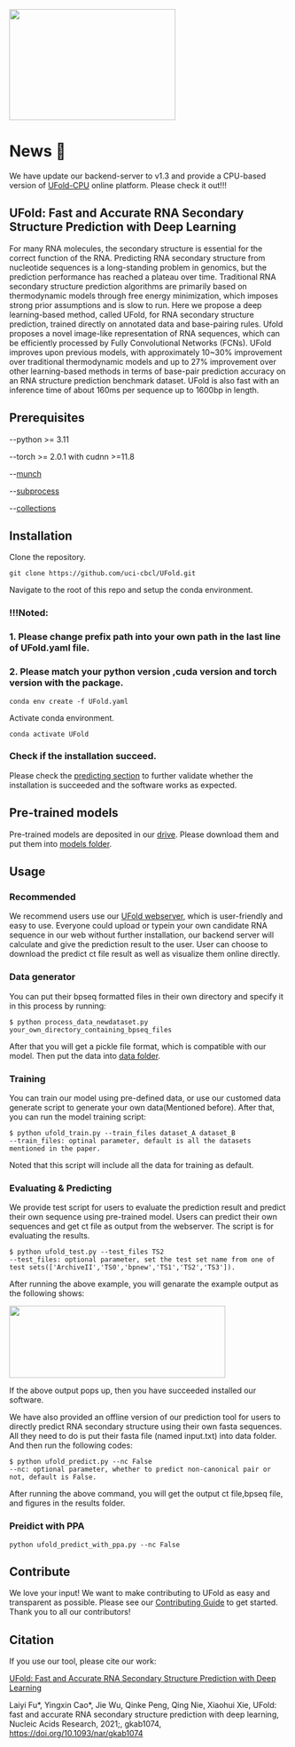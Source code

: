 <img src='https://github.com/uci-cbcl/UFold/blob/main/ufold/UFold_logonew1.png' width=300 height=200>

# News 🌟

We have update our backend-server to v1.3 and provide a CPU-based version of [UFold-CPU](http://146.56.237.198:3838/UFold/) online platform. Please check it out!!!


## UFold: Fast and Accurate RNA Secondary Structure Prediction with Deep Learning

For many RNA molecules, the secondary structure is essential for the correct function of the RNA. Predicting RNA secondary structure from nucleotide sequences is a long-standing problem in genomics, but the prediction performance has reached a plateau over time. Traditional RNA secondary structure prediction algorithms are primarily based on thermodynamic models through free energy minimization, which imposes strong prior assumptions and is slow to run. Here we propose a deep learning-based method, called UFold, for RNA secondary structure prediction, trained directly on annotated data and base-pairing rules. Ufold proposes a novel image-like representation of RNA sequences, which can be efficiently processed by Fully Convolutional Networks (FCNs). UFold improves upon previous models, with approximately 10~30% improvement over traditional thermodynamic models and up to 27% improvement over other learning-based methods in terms of base-pair prediction accuracy on an RNA structure prediction benchmark dataset. UFold is also fast with an inference time of about 160ms per sequence up to 1600bp in length.

## Prerequisites
--python >= 3.11

--torch >= 2.0.1 with cudnn >=11.8

--[munch](https://pypi.org/project/munch/4.0.0/)

--[subprocess](https://docs.python.org/3/library/subprocess.html)

--[collections](https://docs.python.org/2.7/library/collections.html#)

## Installation 
Clone the repository.

```
git clone https://github.com/uci-cbcl/UFold.git
```

Navigate to the root of this repo and setup the conda environment.

### !!!Noted: 

### 1. Please change prefix path into your own path in the last line of UFold.yaml file.

### 2. Please match your python version ,cuda version and torch version with the package.

```
conda env create -f UFold.yaml
```

Activate conda environment.

```
conda activate UFold
``` 

### Check if the installation succeed. 
Please check the [predicting section](https://github.com/uci-cbcl/UFold#evaluating--predicting) to further validate whether the installation is succeeded and the software works as expected.  

## Pre-trained models 

Pre-trained models are deposited in our [drive](https://drive.google.com/drive/folders/1Sq7MVgFOshGPlumRE_hpNXadvhJKaryi?usp=sharing). Please download them and put them into [models folder](https://github.com/uci-cbcl/UFold/tree/main/models).

## Usage

### Recommended
We recommend users use our [UFold webserver](https://ufold.ics.uci.edu), which is user-friendly and easy to use. Everyone could upload or typein your own candidate RNA sequence in our web without further installation, our backend server will calculate and give the prediction result to the user. User can choose to download the predict ct file result as well as visualize them online directly.

### Data generator
You can put their bpseq formatted files in their own directory and specify it in this process by running:
<pre><code>$ python process_data_newdataset.py your_own_directory_containing_bpseq_files
</code></pre> 
After that you will get a pickle file format, which is compatible with our model. Then put the data into [data folder](https://github.com/uci-cbcl/UFold/tree/main/data).

### Training
You can train our model using pre-defined data, or use our customed data generate script to generate your own data(Mentioned before). After that, you can run the model training script:
<pre><code>$ python ufold_train.py --train_files dataset_A dataset_B 
--train_files: optinal parameter, default is all the datasets mentioned in the paper.
</code></pre> 
Noted that this script will include all the data for training as default.

### Evaluating & Predicting
We provide test script for users to evaluate the prediction result and predict their own sequence using pre-trained model. Users can predict their own sequences and get ct file as output from the webserver. The script is for evaluating the results.
<pre><code>$ python ufold_test.py --test_files TS2 
--test_files: optional parameter, set the test set name from one of test sets(['ArchiveII','TS0','bpnew','TS1','TS2','TS3']).
</code></pre> 
After running the above example, you will genarate the example output as the following shows:   

<img src='https://github.com/uci-cbcl/UFold/blob/main/ufold/UFold_example_output.png' width=390 height=130>  

If the above output pops up, then you have succeeded installed our software.  

We have also provided an offline version of our prediction tool for users to directly predict RNA secondary structure using their own fasta sequences. All they need to do is put their fasta file (named input.txt) into data folder. And then run the following codes:  
<pre><code>$ python ufold_predict.py --nc False
--nc: optional parameter, whether to predict non-canonical pair or not, default is False.
</code></pre>  
After running the above command, you will get the output ct file,bpseq file, and figures in the results folder.


### Preidict with PPA
~~~
python ufold_predict_with_ppa.py --nc False
~~~

## Contribute

We love your input! We want to make contributing to UFold as easy and transparent as possible. Please see our [Contributing Guide](CONTRIBUTING.md) to get started. Thank you to all our contributors!

## Citation

If you use our tool, please cite our work: 

[UFold: Fast and Accurate RNA Secondary Structure Prediction with Deep Learning](https://academic.oup.com/nar/advance-article/doi/10.1093/nar/gkab1074/6430845?searchresult=1)

Laiyi Fu*, Yingxin Cao*, Jie Wu, Qinke Peng, Qing Nie, Xiaohui Xie, UFold: fast and accurate RNA secondary structure prediction with deep learning, Nucleic Acids Research, 2021;, gkab1074, https://doi.org/10.1093/nar/gkab1074



